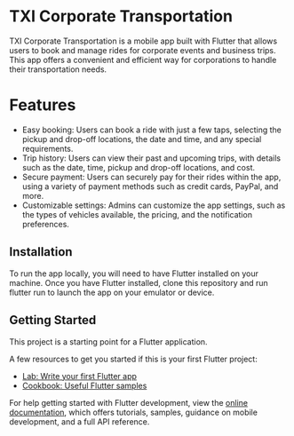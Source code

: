# TXI Corporate Transportation

TXI Corporate Transportation is a mobile app built with Flutter that allows users to book and manage rides for corporate events and business trips. This app offers a convenient and efficient way for corporations to handle their transportation needs.

# Features
- Easy booking: Users can book a ride with just a few taps, selecting the pickup and drop-off locations, the date and time, and any special requirements.
- Trip history: Users can view their past and upcoming trips, with details such as the date, time, pickup and drop-off locations, and cost.
- Secure payment: Users can securely pay for their rides within the app, using a variety of payment methods such as credit cards, PayPal, and more.
- Customizable settings: Admins can customize the app settings, such as the types of vehicles available, the pricing, and the notification preferences.

## Installation
To run the app locally, you will need to have Flutter installed on your machine. Once you have Flutter installed, clone this repository and run flutter run to launch the app on your emulator or device.

## Getting Started

This project is a starting point for a Flutter application.

A few resources to get you started if this is your first Flutter project:

- [Lab: Write your first Flutter app](https://docs.flutter.dev/get-started/codelab)
- [Cookbook: Useful Flutter samples](https://docs.flutter.dev/cookbook)

For help getting started with Flutter development, view the
[online documentation](https://docs.flutter.dev/), which offers tutorials,
samples, guidance on mobile development, and a full API reference.
